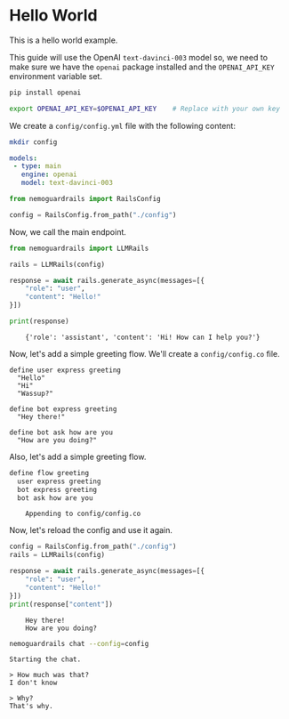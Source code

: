 # Hello World

This is a hello world example.

<!-- WARNING: THIS FILE WAS AUTOGENERATED! DO NOT EDIT! Instead, edit the notebook w/the location & name as this file. -->

This guide will use the OpenAI `text-davinci-003` model so, we need to make sure we have the `openai` package installed and the `OPENAI_API_KEY` environment variable set.


```bash
pip install openai
```


```bash
export OPENAI_API_KEY=$OPENAI_API_KEY    # Replace with your own key
```

We create a `config/config.yml` file with the following content:


```bash
mkdir config
```


```yml title="config/config.yml"
models:
 - type: main
   engine: openai
   model: text-davinci-003
```


```python
from nemoguardrails import RailsConfig

config = RailsConfig.from_path("./config")
```

Now, we call the main endpoint.


```python
from nemoguardrails import LLMRails

rails = LLMRails(config)

response = await rails.generate_async(messages=[{
    "role": "user",
    "content": "Hello!"
}])
```


```python
print(response)
```

<CodeOutputBlock lang="python">

```
    {'role': 'assistant', 'content': 'Hi! How can I help you?'}
```

</CodeOutputBlock>

Now, let's add a simple greeting flow. We'll create a `config/config.co` file.


```co title="config/config.co"
define user express greeting
  "Hello"
  "Hi"
  "Wassup?"

define bot express greeting
  "Hey there!"

define bot ask how are you
  "How are you doing?"
```

Also, let's add a simple greeting flow.


```python
define flow greeting
  user express greeting
  bot express greeting
  bot ask how are you
```

<CodeOutputBlock lang="python">

```
    Appending to config/config.co
```

</CodeOutputBlock>

Now, let's reload the config and use it again.


```python
config = RailsConfig.from_path("./config")
rails = LLMRails(config)

response = await rails.generate_async(messages=[{
    "role": "user",
    "content": "Hello!"
}])
print(response["content"])
```

<CodeOutputBlock lang="python">

```
    Hey there!
    How are you doing?
```

</CodeOutputBlock>


```bash
nemoguardrails chat --config=config
```

```
Starting the chat.

> How much was that?
I don't know

> Why?
That's why.
```
